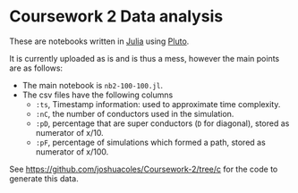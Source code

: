 # Coursework 2 Data analysis

These are notebooks written in [Julia](https://julialang.org) using [Pluto](pluto.jl).

It is currently uploaded as is and is thus a mess, however the main points are as follows:

- The main notebook is `nb2-100-100.jl`.
- The csv files have the following columns
  - `:ts`, Timestamp information: used to approximate time complexity.
  - `:nC`, the number of conductors used in the simulation.
  - `:pD`, percentage that are super conductors (`D` for diagonal), stored as numerator of x/10.
  - `:pF`, percentage of simulations which formed a path, stored as numerator of x/100.

See https://github.com/joshuacoles/Coursework-2/tree/c for the code to generate this data.
